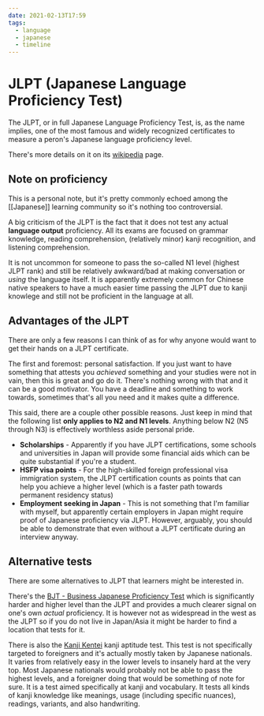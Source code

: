 ```yaml
---
date: 2021-02-13T17:59
tags:
  - language
  - japanese
  - timeline
---
```


# JLPT (Japanese Language Proficiency Test)

The JLPT, or in full Japanese Language Proficiency Test, is, as the name implies,
one of the most famous and widely recognized certificates to measure a peron's
Japanese language proficiency level.

There's more details on it on its [wikipedia](https://en.wikipedia.org/wiki/Japanese-Language_Proficiency_Test)
page.

## Note on proficiency

This is a personal note, but it's pretty commonly echoed among the [[Japanese]]
learning community so it's nothing too controversial.

A big criticism of the JLPT is the fact that it does not test any actual
**language output** proficiency. All its exams are focused on grammar knowledge,
reading comprehension, (relatively minor) kanji recognition, and listening
comprehension.

It is not uncommon for someone to pass the so-called N1 level (highest JLPT
rank) and still be relatively awkward/bad at making conversation or *using* the
language itself. It is apparently extremely common for Chinese native speakers
to have a much easier time passing the JLPT due to kanji knowlege and still not
be proficient in the language at all.

## Advantages of the JLPT

There are only a few reasons I can think of as for why anyone would want to get
their hands on a JLPT certificate.

The first and foremost: personal satisfaction. If you just want to have
something that attests you *achieved* something and your studies were not in
vain, then this is great and go do it. There's nothing wrong with that and it
can be a good motivator. You have a deadline and something to work towards,
sometimes that's all you need and it makes quite a difference.

<!-- TODO: write Zettel on language acquisition -->

This said, there are a couple other possible reasons. Just keep in mind that
the following list **only applies to N2 and N1 levels**. Anything below N2 (N5
through N3) is effectively worthless aside personal pride.

 * **Scholarships** - Apparently if you have JLPT certifications, some
   schools and universities in Japan will provide some financial aids which can
   be quite substantial if you're a student.
 * **HSFP visa points** - For the high-skilled foreign professional visa
   immigration system, the JLPT certification counts as points that can help
   you achieve a higher level (which is a faster path towards permanent
   residency status)
 * **Employment seeking in Japan** - This is not something that I'm familiar
   with myself, but apparently certain employers in Japan might require proof of
   Japanese proficiency via JLPT. However, arguably, you should be able to
   demonstrate that even without a JLPT certificate during an interview anyway.

<!-- TODO: write a ZK on HSFP visa -->

## Alternative tests

There are some alternatives to JLPT that learners might be interested in.

There's the [BJT - Business Japanese Proficiency Test](https://en.wikipedia.org/wiki/Business_Japanese_Proficiency_Test)
which is significantly harder and higher level than the JLPT and provides a
much clearer signal on one's own *actual* proficiency. It is however not as
widespread in the west as the JLPT so if you do not live in Japan/Asia it might
be harder to find a location that tests for it.

There is also the [Kanji Kentei](https://en.wikipedia.org/wiki/Kanji_Kentei)
kanji aptitude test. This test is not specifically targeted to foreigners and
it's actually mostly taken by Japanese nationals. It varies from relatively
easy in the lower levels to insanely hard at the very top. Most Japanese
nationals would probably not be able to pass the highest levels, and a foreigner
doing that would be something of note for sure. It is a test aimed specifically
at kanji and vocabulary. It tests all kinds of kanji knowledge like meanings,
usage (including specific nuances), readings, variants, and also handwriting.


